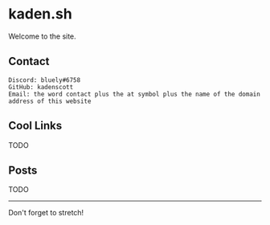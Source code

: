 # kaden.sh

Welcome to the site.

## Contact

```
Discord: bluely#6758
GitHub: kadenscott
Email: the word contact plus the at symbol plus the name of the domain address of this website
```

## Cool Links

TODO

## Posts

TODO

---
Don't forget to stretch!